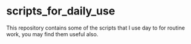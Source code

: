 # scripts_for_daily_use
This repository contains some of the scripts that I use day to for routine work, you may find them useful also.
